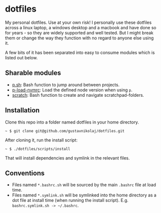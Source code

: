 # dotfiles

My personal dotfiles. Use at your own risk! I personally use these dotfiles
across a linux laptop, a windows desktop and a macbook and have done so for
years - so they are widely supported and well tested. But I might break them
or change the way they function with no regard to anyone else using it.

A few bits of it has been separated into easy to consume modules which is
listed out below.

## Sharable modules

- [p.sh](./modules/p): Bash function to jump around between projects.
- [p-load-nvmrc](./modules/p-load-nvmrc): Load the defined node version when using `p`.
- [scratch](./modules/scratch): Bash function to create and navigate scratchpad-folders.

## Installation

Clone this repo into a folder named dotfiles in your home directory.

```
~ $ git clone git@github.com/gustavnikolaj/dotfiles.git
```

After cloning it, run the install script:

```
~ $ ./dotfiles/scripts/install
```

That will install dependencies and symlink in the relevant files.

## Conventions

- Files named `*.bashrc.sh` will be sourced by the main `.bashrc` file at load
  time.
- Files named `*.symlink.sh` will be symlinked into the home directory as a dot
  file at install time (when running the install script). E.g.
  `bashrc.symlink.sh -> ~/.bashrc`.
